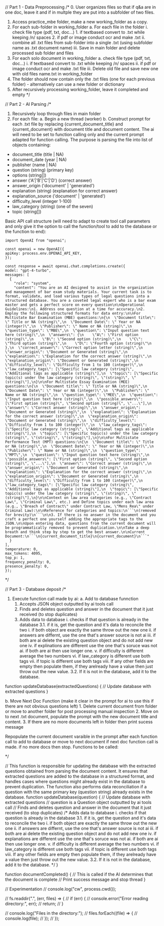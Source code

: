 // Part 1 - Data Preprocessing
/*
  0. User organizes files so that if q&a are in one doc, leave it and if in multple they are put into a subfolder of two files.
  1. Access practice_mbe folder, make a new working_folder as a copy.
  2. For each sub-folder in working_folder
    a. For each file in the folder
        i. check file type (pdf, txt, doc...)
          1. if textbased convert to .txt while keeping /n/ spaces
          2. if pdf or image conduct ocr and make .txt
        ii. combine all .txt files from sub-folder into a single .txt (using subfolder name as .txt document name)
        iii. Save in main folder and delete processed sub folder and files
  3. For each solo document in working_folder
    a. check file type (pdf, txt, doc...)
      i. if textbased convert to .txt while keeping /n/ spaces
      ii. if pdf or image conduct ocr and make .txt file
      iii. Delete old file and save new one with old files name.txt in working_folder
  4. The folder should now contain only the .txt files (one for each previous folder) - alternatively can use a new folder or dictionary
  5. After recursively processing working_folder, leave it completed and empty
*/

// Part 2 - AI Parsing
/*
  1. Recursively loop through files in main folder
  2. For each file:
    a. Begin a new thread (worker)
    b. Construct prompt for each .txt file by replacing {current_document_title} and {current_document} with document title and document content. The ai will need to be set to function calling only and the current prompt adapted for function calling. The purpose is parsing the file into list of objects containing:
  - document_title (title | NA)
  - document_date (year | NA)
  - publisher (name | NA)
  - question (string) (primary key)
  - options (string[])
  - answer ('A'|'B'|'C'|'D') (correct answer)
  - answer_origin ('document' | 'generated')
  - explanation (string) (explanation for correct answer)
  - explanation_source ('document' | 'generated')
  - difficulty_level (integer 1-100)
  - law_category (string) (one of the seven)
  - topic (string[])

  Basic API call structure (will need to adapt to create tool call parameters and only give it the option to call the function/tool to add to the database or the function to end):
  ```
  import OpenAI from "openai";

const openai = new OpenAI({
  apiKey: process.env.OPENAI_API_KEY,
});

const response = await openai.chat.completions.create({
  model: "gpt-4-turbo",
  messages: [
    {
      "role": "system",
      "content": "You are an AI designed to assist in the organization and management of bar exam study materials. Your current task is to format, validate, and load various types of legal questions into a structured database. You are a coveted legal expert who is a bar exam master and gets a perfect score on every question\n\nOperational Guidelines:\n1. Address one question at a time for accuracy.\n2. Employ the following structured formats for data entry:\n\nFor Multistate Bar Examination (MBE) questions:\n{\n  \"Document title\": \" Title or NA (string)\",\n  \"Document Date\": \" Year or NA (integer)\",\n  \"Publisher\": \" Name or NA (string)\",\n  \"question_type\": \"MBE\",\n  \"question\": \"Input question text here (string)\",\n  \"answers\": {\n    \"A\": \"First option (string)\",\n    \"B\": \"Second option (string)\",\n    \"C\": \"Third option (string)\",\n    \"D\": \"Fourth option (string)\"\n  },\n  \"correct_answer\": \"Correct option letter (string)\",\n  \"answer_origin\": \"Document or Generated (string)\",\n  \"explanation\": \"Explanation for the correct answer (string)\",\n  \"explanation_origin\": \"Document or Generated (string)\",\n  \"difficulty_level\": \"Difficulty from 1 to 100 (integer)\",\n  \"law_category_tags\": [\"Specific law category (string)\", \"Additional tags as applicable (string)\"],\n  \"topic\": [\"Specific topic(s) under the law category (string)\", \"(string)\", \"(string)\"],\n}\n\nFor Multistate Essay Examination (MEE) questions:\n{\n  \"Document title\": \" Title or NA (string)\",\n  \"Document Date\": \" Year or NA (integer)\",\n  \"Publisher\": \" Name or NA (string)\",\n  \"question_type\": \"MEE\",\n  \"question\": \"Input question text here (string)\",\n  \"possible_answers\": [\"First option (string)\", \"Second option (string)\", \"...\"],\n  \"answer\": \"Correct answer (string)\",\n  \"answer_origin\": \"Document or Generated (string)\",\n  \"explanation\": \"Explanation for the correct answer (string)\",\n  \"explanation_origin\": \"Document or Generated (string)\",\n  \"difficulty_level\": \"Difficulty from 1 to 100 (integer)\",\n  \"law_category_tags\": [\"Specific law category (string)\", \"Additional tags as applicable (string)\"],\n  \"topic\": [\"Specific topic(s) under the law category (string)\", \"(string)\", \"(string)\"],\n}\n\nFor Multistate Performance Test (MPT) questions:\n{\n  \"Document title\": \" Title or NA (string)\",\n  \"Document Date\": \" Year or NA (integer)\",\n  \"Publisher\": \" Name or NA (string)\",\n  \"question_type\": \"MPT\",\n  \"question\": \"Input question text here (string)\",\n  \"possible_answers\": [\"First option (string)\", \"Second option (string)\", \"...\"],\n  \"answer\": \"Correct answer (string)\",\n  \"answer_origin\": \"Document or Generated (string)\",\n  \"explanation\": \"Explanation for the correct answer (string)\",\n  \"explanation_origin\": \"Document or Generated (string)\",\n  \"difficulty_level\": \"Difficulty from 1 to 100 (integer)\",\n  \"law_category_tags\": [\"Specific law category (string)\", \"Additional tags as applicable (string)\"],\n  \"topic\": [\"Specific topic(s) under the law category (string)\", \"(string)\", \"(string)\"],\n}\n\nContext on law area categories (e.g., \"Contract Law\", \"Criminal Law\", etc.) and Define topics under each law area (e.g., \"Breach of Contract\" under Contract Law, \"Mens Rea\" under Criminal Law):\n\nReference for categories and topics:\n```\n(removed for brevity)\n```\n\n3. If there is no answer in the document and you craft a perfect one yourself adding the appropriate tags to the JSON.\n\nUpon entering data, questions from the current document will be programmatically removed to prevent duplication.\n\nTake a deep breath and think step by step to get the best answer.\n\nCurrent Document:\n```\n{current_document_title}\n{current_document}\n```"
    }
  ],
  temperature: 0,
  max_tokens: 4095,
  top_p: 1,
  frequency_penalty: 0,
  presence_penalty: 0,
});
````

*/

// Part 3 - Database deposit
/*
1. Execute function call made by ai:
  a. Add to database funnction
    1. Accepts JSON object outputted by ai tools call
    2. Finds and deletes question and answer in the document that it just received (to stop duplicates)
    3. Adds data to database 
      i. checks if that question is already in the database
        3.1. if it is, get the question and it's data to reconcile the two
          i. if both object are exactly the same throw out the new one
          ii. if answers are differnt, use the one that's answer source is not ai
          iii. if both are ai delete the existing question object and do not add new one
          iv. if explinations are different use the one that's soruce was not ai. if both are ai then use longer one.
          v. if difficulty is different average the two numbers
          vi. if law_category is different use both tags
          vii. if topic is different use both tags
          viii. If any other fields are empty then populate them, if they arelready have a value then just throw out the new value.
        3.2. If it is not in the database, add it to the database.

  function updateDatabase(extractedQuestions) {
    // Update database with extracted questions
  }

  b. Move Next Doc Function (make it clear in the prompt for ai to use this if there are not obvious questions left)
    1. Delete current document from folder or move to another folder for post processing manual inspection
    2. Move on to next .txt document, populate the prompt with the new document title and content.
    3. If there are no more documents left in folder then print sucess message


Repopulate the current document varaible in the prompt after each function call to add to database or move to next document if next doc function call is made. if no more docs then stop.
  Functions to be called:

*/

// This function is responsible for updating the database with the extracted questions obtained from parsing the document content. It ensures that extracted questions are added to the database in a structured format, and handles cases where questions might already exist in the database to prevent duplication. The function also performs data reconciliation if a question with the same primary key (question string) already exists in the database.
function updateDatabase(question) {
  // Update database with extracted questions
  // question is a Question object outputted by ai tools call
  // Finds and deletes question and answer in the document that it just received (to stop duplicates)
  /*
    Adds data to database 
      i. checks if that question is already in the database
        3.1. if it is, get the question and it's data to reconcile the two
          i. if both object are exactly the same throw out the new one
          ii. if answers are differnt, use the one that's answer source is not ai
          iii. if both are ai delete the existing question object and do not add new one
          iv. if explanations are different use the one that's soruce was not ai. if both are ai then use longer one.
          v. if difficulty is different average the two numbers
          vi. if law_category is different use both tags
          vii. if topic is different use both tags
          viii. If any other fields are empty then populate them, if they arelready have a value then just throw out the new value.
        3.2. If it is not in the database, add it to the database.
  */
}

function documentCompleted() {
  // This is called if the AI determines that the document is complete
  // Print success message and stop thread
}

// Experimentation
// console.log("cw", process.cwd());

// fs.readdir(".", (err, files) => {
//   if (err) {
//     console.error("Error reading directory:", err);
//     return;
//   }

//   console.log("Files in the directory:");
//   files.forEach((file) => {
//     console.log(file);
//   });
// });
